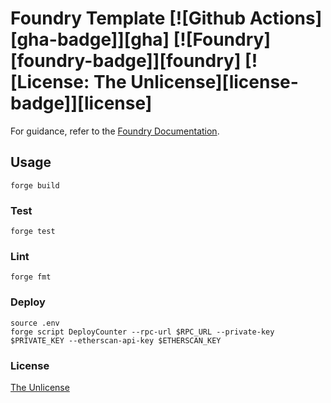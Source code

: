 # Foundry Template [![Github Actions][gha-badge]][gha] [![Foundry][foundry-badge]][foundry] [![License: The Unlicense][license-badge]][license]

For guidance, refer to the [Foundry Documentation](https://book.getfoundry.sh/).

## Usage

```shell
forge build
```

### Test

```shell
forge test
```

### Lint

```shell
forge fmt
```

### Deploy

```shell
source .env
forge script DeployCounter --rpc-url $RPC_URL --private-key $PRIVATE_KEY --etherscan-api-key $ETHERSCAN_KEY
```

### License

[The Unlicense](./LICENSE)